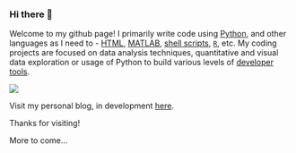### Hi there 👋

Welcome to my github page! I primarily write code using [Python](https://www.python.org/), and other languages as I need to - [HTML](https://en.wikipedia.org/wiki/HTML), [MATLAB](https://www.mathworks.com/products/matlab.html), [shell scripts](https://en.wikipedia.org/wiki/Shell_script), [`R`](https://www.r-project.org/), etc. My coding projects are focused on data analysis techniques, quantitative and visual data exploration or usage of Python to build various levels of [developer tools](https://realpython.com/tutorials/tools/).

<div align="left">
<a href="https://github.com/edesz">
  <img align="center" src="https://github-readme-stats.vercel.app/api/top-langs/?username=edesz&theme=react&line_height=27&layout=compact" />
</a>
</div>

Visit my personal blog, in development [here](https://edesz.github.io/explanatory-pages/).

Thanks for visiting!

More to come...
